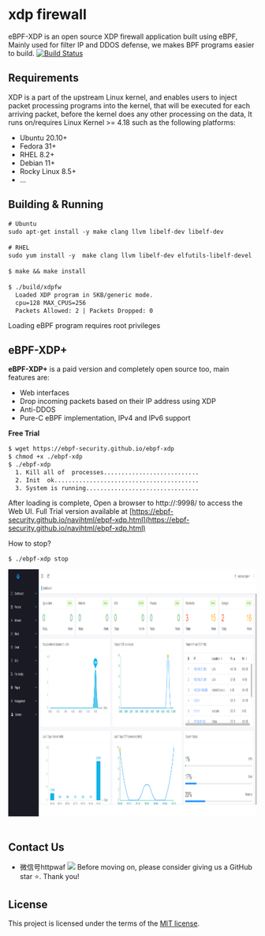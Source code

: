 # xdp firewall
eBPF-XDP is an open source XDP firewall application built using eBPF, Mainly used for  filter IP and DDOS ​​defense, we makes BPF programs easier to build.
[![Build Status](https://drone.grafana.net/api/badges/grafana/beyla/status.svg?ref=refs/heads/main)](https://ebpf-security.github.io/navihtml/ebpf-xdp.html)

## Requirements
XDP is a part of the upstream Linux kernel, and enables users to inject packet processing programs into the kernel, that will be executed for each arriving packet, before the kernel does any other processing on the data, It runs on/requires Linux Kernel >= 4.18 such as the following platforms:
* Ubuntu 20.10+
* Fedora 31+
* RHEL 8.2+
* Debian 11+
* Rocky Linux 8.5+
* ...

## Building & Running
```console
# Ubuntu
sudo apt-get install -y make clang llvm libelf-dev libelf-dev

# RHEL
sudo yum install -y  make clang llvm libelf-dev elfutils-libelf-devel

$ make && make install 

$ ./build/xdpfw 
  Loaded XDP program in SKB/generic mode.
  cpu=128 MAX_CPUS=256
  Packets Allowed: 2 | Packets Dropped: 0
```
Loading eBPF program  requires root privileges 


## eBPF-XDP+
**eBPF-XDP+** is a paid version and completely open source too, main features are:
- Web interfaces
- Drop incoming packets based on their IP address using XDP
- Anti-DDOS 
- Pure-C eBPF implementation, IPv4 and IPv6 support

**Free Trial**

```console
$ wget https://ebpf-security.github.io/ebpf-xdp
$ chmod +x ./ebpf-xdp 
$ ./ebpf-xdp 
  1. Kill all of  processes...........................
  2. Init  ok.........................................
  3. System is running................................
```

After loading is complete, Open a browser to http://<host>:9998/ to access the Web UI.
Full Trial version available at [https://ebpf-security.github.io/navihtml/ebpf-xdp.html](https://ebpf-security.github.io/navihtml/ebpf-xdp.html)

How to stop?

```console
$ ./ebpf-xdp stop
```

<a href="https://github.com/ebpf-security/ebpf-security.github.io/blob/main/img/1.png"><img height="500" width="820" src="https://github.com/ebpf-security/ebpf-security.github.io/blob/main/img/1.png"></img></a>
&nbsp;

## Contact Us
* 微信号httpwaf
![](https://gitee.com/httpwaf/httpwaf/raw/master/img/wechat.png)
Before moving on, please consider giving us a GitHub star ⭐️. Thank you!
## License
This project is licensed under the terms of the
[MIT license](/LICENSE).

